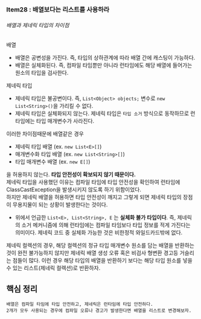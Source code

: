 ### Item28 : 배열보다는 리스트를 사용하라

###### 배열과 제네릭 타입의 차이점
배열
- 배열은 공변성을 가진다. 즉, 타입의 상하관계에 따라 배열 간에 캐스팅이 가능하다.
- 배열은 실체화된다. 즉, 컴파일 타임뿐만 아니라 런타임에도 해당 배열에 들어가는 원소의 타입을 검사한다.

제네릭 타입
- 제네릭 타입은 불공변이다. 즉, `List<Object> objects;` 변수로 `new List<String>()`을 가리킬 수 없다.
- 제네릭 타입은 실체화되지 않는다. 제네릭 타입은 `타입 소거` 방식으로 동작하므로 런타임에는 타입 매개변수가 사라진다.

이러한 차이점때문에 배열같은 경우 
- 제네릭 타입 배열 (ex. `new List<E>[]`)
- 매개변수화 타입 배열 (ex. `new List<String>[]`)
- 타입 매개변수 배열 (ex. `new E[]`)

을 허용하지 않는다. **타입 안전성이 확보되지 않기 때문이다.**  
제네릭 타입을 사용했던 이유는 컴파일 타임에 타입 안전성을 확인하여
런타임에 ClassCastException을 발생시키지 않도록 하기 위함이었다.   
하지만 제네릭 배열을 허용하면 타입 안전성이 깨지고 그렇게 되면 제네릭 타입의 장점이 무용지물이 되는 상황이 발생한다는 것이다.

* 위에서 언급한 `List<E>, List<String>, E` 는 **실체화 불가 타입이다**.
즉, 제네릭의 소거 메커니즘에 의해 런타임에는 컴파일 타임보다 타입 정보를 적게 가진다는 의미이다.
제네릭 코드 중 실체화 가능한 것은 비한정적 와일드카드밖에 없다.

제네릭 컬렉션의 경우, 해당 컬렉션의 정규 타입 매개변수 원소를 담는 배열을 반환하는 것이 완전 불가능하지 않지만 
제네릭 배열 생성 오류 혹은 비검사 형변환 경고등 거슬리는 점들이 많다. 이런 경우 해당 타입의 배열을 반환하기 보다는 해당 타입 원소를 넣을 수 있는
리스트(제네릭 컬렉션)로 반환하자.

## 핵심 정리
    배열은 컴파일 타임에 타입 안전하고, 제네릭은 런타임에 타입 안전하다. 
    2개가 모두 사용되는 경우에 컴파일 오류나 경고가 발생한다면 배열을 리스트로 변경해보자.
